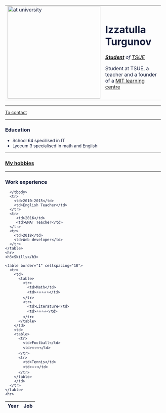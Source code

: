 <html lang="en" dir="ltr">
  <head>
    <meta charset="utf-8">
    <title>Izzatulla Turgunov</title>
    <link rel="stylesheet" href="CSS/styles.css">



  </head>
  <body  style="color:#151D3B">
    <table cellspacing="20">
      <tr>
        <td><img src="https://cisoclub.ru/wp-content/uploads/anonymous.jpg" width="300" alt="at university"></td>
         <td> <h1>Izzatulla Turgunov</h1>
          <p><em><strong> <a href="https://cdn.pixabay.com/photo/2018/06/27/07/45/student-3500990_1280.jpg">Student</a></strong> of <a href="http://tsue.uz/">TSUE</a></em></p>
          <p>Student at TSUE, a teacher and a founder of a <a href="IzzatullaTurgunov.html">MIT learning centre</a></p></td>
      </tr>
    </table>
   <hr noshade>
   <a href="contact.html">To contact</a>
   <hr noshade size="2">
   <h3>Education</h3>
   <ul>
     <li>School 64 specilised in IT</li>
     <li>Lyceum 3 specialised in math and English</li>
    </ul>
    <hr>
    <h3><a href="hobbies.html">My hobbies</a></h3>
    <hr>
    <h3>Work experience</h3>
    <table cellspacing="10">
       <thead>
        <tr>
          <th>Year</th>
          <th>Job</th>
        </tr>
      </thead>
      <tbody>

      </tbody>
      <tr>
        <td>2010-2015</td>
        <td>English Teacher</td>
      </tr>
      <tr>
         <td>2016</td>
         <td>GMAT Teacher</td>
      </tr>
      <tr>
        <td>2018</td>
        <td>Web developer</td>
      </tr>
    </table>
    <hr>
    <h3>Skills</h3>

    <table border="1" cellspacing="10">
      <tr>
        <td>
          <table>
            <tr>
              <td>Math</td>
              <td>⭐⭐⭐⭐⭐</td>
            </tr>
            <tr>
              <td>Literature</td>
              <td>⭐⭐⭐⭐</td>
            </tr>
          </table>
        </td>
        <td>
        <table>
          <tr>
            <td>Football</td>
            <td>⭐⭐⭐</td>
          </tr>
          <tr>
            <td>Tennis</td>
            <td>⭐⭐</td>
          </tr>
        </table>
        </td>
      </tr>
    </table>
    <hr>
   </body>
</html>
